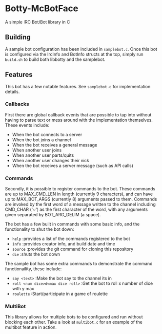 # Botty-McBotFace
A simple IRC Bot/Bot library in C

## Building
A sample bot configuration has been included in `samplebot.c`. Once this bot
is configured via the IrcInfo and BotInfo structs at the top, simply run `build.sh`
to build both libbotty and the samplebot.

## Features
This bot has a few notable features. See `samplebot.c` for implementation details.

### Callbacks
First there are global callback events that are possible to tap into without having to parse text or mess around with the implementation themselves. These events include:

- When the bot connects to a server
- When the bot joins a channel
- When the bot receives a general message
- When another user joins
- When another user parts/quits
- When another user changes their nick
- When the bot receives a server message (such as API calls)

### Commands
Secondly, it is possible to register commands to the bot. These commands are up to MAX_CMD_LEN in length (currently 9 characters), and can have up to MAX_BOT_ARGS (currently 8) arguments passed to them. Commands are invoked by the first word of a message
written to the channel including CMD_CHAR ('~') as the first character of the word, with any arguments given separated by BOT_ARG_DELIM (a space).

The bot has a few built in commands with some basic info, and the functionality to shut the bot down:

- `help` :provides a list of the commands registered to the bot
- `info` :provides creator info, and build date and time
- `source` :provides the git command for cloning this repository
- `die` :shuts the bot down

The sample bot has some extra commands to demonstrate the command functionaility, these include:

- `say <text>` :Make the bot say <text> to the channel its in
- `roll <num dice>d<max dice roll>` :Get the bot to roll x number of dice with y max
- `roulette` :Start/participate in a game of roulette

### MultiBot
This library allows for multiple bots to be configured and run without blocking each other. Take a look at `multibot.c` for an example of the multibot feature in action.


